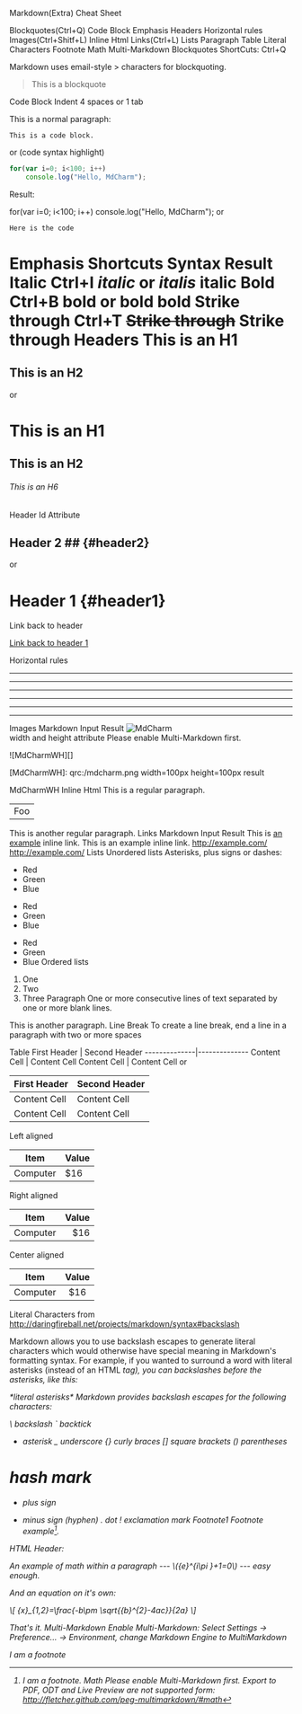 Markdown(Extra) Cheat Sheet

Blockquotes(Ctrl+Q)
Code Block
Emphasis
Headers
Horizontal rules
Images(Ctrl+Shitf+L)
Inline Html
Links(Ctrl+L)
Lists
Paragraph
Table
Literal Characters
Footnote
Math
Multi-Markdown
Blockquotes
ShortCuts: Ctrl+Q



Markdown uses email-style > characters for blockquoting.
> This is a blockquote

Code Block
Indent 4 spaces or 1 tab

This is a normal paragraph:

    This is a code block.
or (code syntax highlight)

```javascript
for(var i=0; i<100; i++)
    console.log("Hello, MdCharm");
```
Result:

for(var i=0; i<100; i++)
    console.log("Hello, MdCharm");
or

~~~~~~~~~~~~~~~~~~~~~
Here is the code
~~~~~~~~~~~~~~~~~~~~~
Emphasis
Shortcuts	Syntax	Result
Italic	Ctrl+I	*italic* or _italis_	italic
Bold	Ctrl+B	**bold** or __bold__	bold
Strike through	Ctrl+T	~~Strike through~~	Strike through
Headers
This is an H1
=============

This is an H2
-------------
or

# This is an H1

## This is an H2

###### This is an H6
Header Id Attribute

## Header 2 ## {#header2}
or

Header 1 {#header1}
========
Link back to header

[Link back to header 1](#header1)



Horizontal rules
* * *

***

*****

- - -

---------------------------------------

_ _ _
Images
Markdown Input	Result
![MdCharm](qrc:/mdcharm.png "MdCharm")	
width and height attribute
Please enable Multi-Markdown first.

![MdCharmWH][]

[MdCharmWH]: qrc:/mdcharm.png width=100px height=100px
result


MdCharmWH
Inline Html
This is a regular paragraph.

<table>
    <tr>
        <td>Foo</td>
    </tr>
</table>

This is another regular paragraph.
Links
Markdown Input	Result
This is [an example](http://example.com/ "Optional Title") inline link.	This is an example inline link.
<http://example.com/>	http://example.com/
Lists
Unordered lists
Asterisks, plus signs or dashes:

* Red
* Green
* Blue

+ Red
+ Green
+ Blue

- Red
- Green
- Blue
Ordered lists

1. One
2. Two
3. Three
Paragraph
One or more consecutive lines of text
separated by one or more blank lines.

This is another paragraph.
Line Break
To create a line break, end a line in a paragraph with two or more spaces

Table
First Header  | Second Header
--------------|--------------
Content Cell  | Content Cell
Content Cell  | Content Cell
or

|First Header  | Second Header|
|--------------|--------------|
|Content Cell  | Content Cell |
|Content Cell  | Content Cell |
Left aligned

| Item     | Value |
|----------|:------|
| Computer | $16   |
Right aligned

| Item     | Value |
|----------|------:|
| Computer | $16   |
Center aligned

| Item     | Value |
|----------|:-----:|
| Computer | $16   |
Literal Characters
from http://daringfireball.net/projects/markdown/syntax#backslash

Markdown allows you to use backslash escapes to generate literal characters which would otherwise have special meaning in Markdown's formatting syntax. For example, if you wanted to surround a word with literal asterisks (instead of an HTML <em> tag), you can backslashes before the asterisks, like this:

\*literal asterisks\*
Markdown provides backslash escapes for the following characters:

\   backslash
`   backtick
*   asterisk
_   underscore
{}  curly braces
[]  square brackets
()  parentheses
#   hash mark
+   plus sign
-   minus sign (hyphen)
.   dot
!   exclamation mark
Footnote1
Footnote example[^footnote].

[^footnote]: I am a footnote.
Math
Please enable Multi-Markdown first.
Export to PDF, ODT and Live Preview are not supported
form: http://fletcher.github.com/peg-multimarkdown/#math

HTML Header: <script type="text/javascript"
src="http://cdn.mathjax.org/mathjax/latest/MathJax.js?config=TeX-AMS-MML_HTMLorMML">
</script>

An example of math within a paragraph --- \\({e}^{i\pi }+1=0\\)
--- easy enough.

And an equation on it's own:

\\[ {x}_{1,2}=\frac{-b\pm \sqrt{{b}^{2}-4ac}}{2a} \\]

That's it.
Multi-Markdown
Enable Multi-Markdown: Select Settings -> Preference... -> Environment, change Markdown Engine to MultiMarkdown

I am a footnote